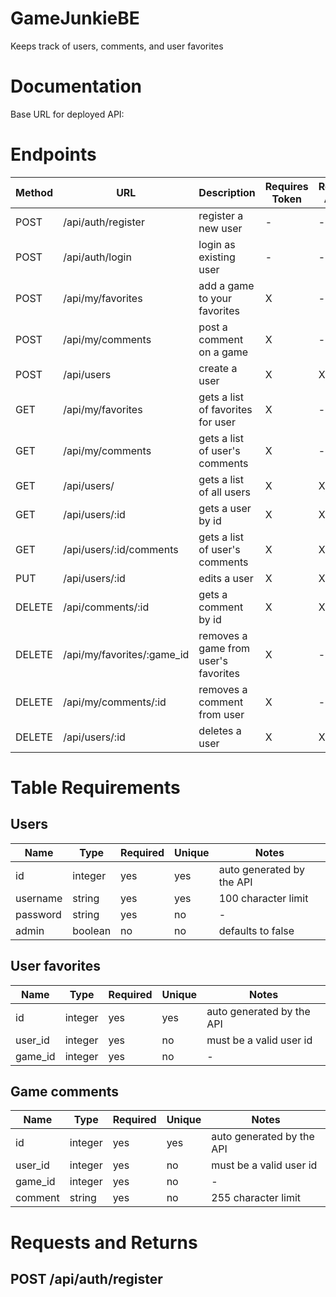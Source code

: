 # GameJunkieBE

Keeps track of users, comments, and user favorites

# Documentation

Base URL for deployed API:

# **Endpoints**

| Method | URL                        | Description                          | Requires Token | Requires Admin |
| ------ | -------------------------- | ------------------------------------ | -------------- | -------------- |
| POST   | /api/auth/register         | register a new user                  | -              | -              |
| POST   | /api/auth/login            | login as existing user               | -              | -              |
| POST   | /api/my/favorites          | add a game to your favorites         | X              | -              |
| POST   | /api/my/comments           | post a comment on a game             | X              | -              |
| POST   | /api/users                 | create a user                        | X              | X              |
| GET    | /api/my/favorites          | gets a list of favorites for user    | X              | -              |
| GET    | /api/my/comments           | gets a list of user's comments       | X              | -              |
| GET    | /api/users/                | gets a list of all users             | X              | X              |
| GET    | /api/users/:id             | gets a user by id                    | X              | X              |
| GET    | /api/users/:id/comments    | gets a list of user's comments       | X              | X              |
| PUT    | /api/users/:id             | edits a user                         | X              | X              |
| DELETE | /api/comments/:id          | gets a comment by id                 | X              | X              |
| DELETE | /api/my/favorites/:game_id | removes a game from user's favorites | X              | -              |
| DELETE | /api/my/comments/:id       | removes a comment from user          | X              | -              |
| DELETE | /api/users/:id             | deletes a user                       | X              | X              |

# **Table Requirements**

## **Users**

| Name     | Type    | Required | Unique | Notes                     |
| -------- | ------- | -------- | ------ | ------------------------- |
| id       | integer | yes      | yes    | auto generated by the API |
| username | string  | yes      | yes    | 100 character limit       |
| password | string  | yes      | no     | -                         |
| admin    | boolean | no       | no     | defaults to false         |

## **User favorites**

| Name    | Type    | Required | Unique | Notes                     |
| ------- | ------- | -------- | ------ | ------------------------- |
| id      | integer | yes      | yes    | auto generated by the API |
| user_id | integer | yes      | no     | must be a valid user id   |
| game_id | integer | yes      | no     | -                         |

## **Game comments**

| Name    | Type    | Required | Unique | Notes                     |
| ------- | ------- | -------- | ------ | ------------------------- |
| id      | integer | yes      | yes    | auto generated by the API |
| user_id | integer | yes      | no     | must be a valid user id   |
| game_id | integer | yes      | no     | -                         |
| comment | string  | yes      | no     | 255 character limit       |

# **Requests and Returns**

## POST /api/auth/register
